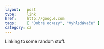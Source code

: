 ```yaml
---
layout:   post
type:     link
href:     http://google.com
tags:     [ "Dobré odkazy", "Vyhledávače" ]
category: cz
---
```


Linking to some random stuff.